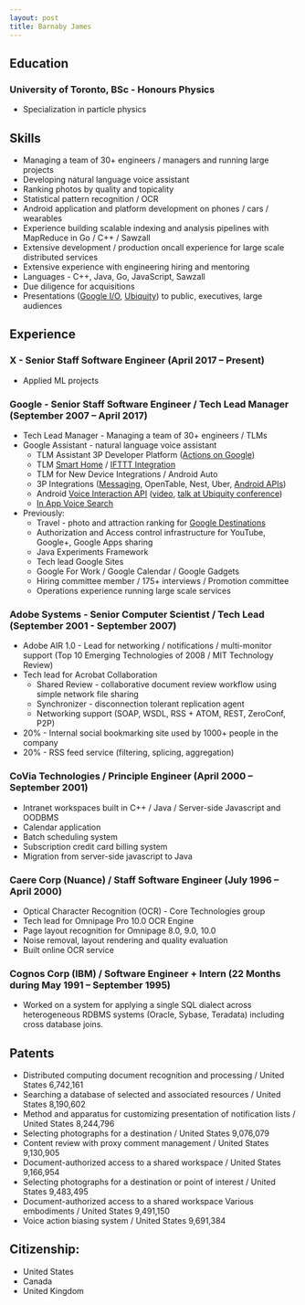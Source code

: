 ```yaml
---
layout: post
title: Barnaby James
---
```


## Education

### University of Toronto, BSc - Honours Physics
* Specialization in particle physics


## Skills
* Managing a team of 30+ engineers / managers and running large projects
* Developing natural language voice assistant
* Ranking photos by quality and topicality
* Statistical pattern recognition / OCR
* Android application and platform development on phones / cars / wearables
* Experience building scalable indexing and analysis pipelines with MapReduce in Go / C++ / Sawzall
* Extensive development / production oncall experience for large scale distributed services
* Extensive experience with engineering hiring and mentoring
* Languages - C++, Java, Go, JavaScript, Sawzall
* Due diligence for acquisitions
* Presentations ([Google I/O](https://www.youtube.com/watch?v=OW1A4XFRuyc), [Ubiquity](https://www.youtube.com/watch?v=mgudsc-Z468)) to public, executives, large audiences


## Experience

### X - Senior Staff Software Engineer (April 2017 – Present)
* Applied ML projects

### Google - Senior Staff Software Engineer / Tech Lead Manager (September 2007 – April 2017)

* Tech Lead Manager - Managing a team of 30+ engineers / TLMs
* Google Assistant - natural language voice assistant
    * TLM Assistant 3P Developer Platform ([Actions on Google](https://developers.google.com/actions/))
    * TLM [Smart Home](https://madeby.google.com/home/features/#?filters=entertainment,answers,manage,plan,fun,home&feature=control-your-home9) / [IFTTT Integration](https://ifttt.com/google_assistant)
    * TLM for New Device Integrations / Android Auto
    * 3P Integrations ([Messaging](https://www.engadget.com/2015/07/28/android-voice-commands-for-messaging-apps/), OpenTable, Nest, Uber, [Android APIs](https://developers.google.com/voice-actions/system/))
    * Android [Voice Interaction API](https://developers.google.com/voice-actions/interaction/) ([video](https://www.youtube.com/watch?v=OW1A4XFRuyc), [talk at Ubiquity conference](https://www.youtube.com/watch?v=mgudsc-Z468))
    * [In App Voice Search](http://android-developers.blogspot.com/2014/10/the-fastest-route-between-voice-search.html)
* Previously:
    * Travel - photo and attraction ranking for [Google Destinations](https://www.google.com/destination/compare?q=usa+destinations&espv=2&biw=1436&bih=803&site=search&output=search&dest_mid=/m/09c7w0&sa=X&ved=0ahUKEwj8oeah59HPAhUW12MKHXXeB7YQ6tEBCCsoBTAA)
    * Authorization and Access control infrastructure for YouTube, Google+, Google Apps sharing
    * Java Experiments Framework
    * Tech lead Google Sites
    * Google For Work / Google Calendar / Google Gadgets
    * Hiring committee member / 175+ interviews / Promotion committee
    * Operations experience running large scale services

### Adobe Systems - Senior Computer Scientist / Tech Lead (September 2001 - September 2007)

* Adobe AIR 1.0 - Lead for networking / notifications / multi-monitor support (Top 10 Emerging Technologies of 2008 / MIT Technology Review)
* Tech lead for Acrobat Collaboration
  * Shared Review - collaborative document review workflow using simple network file sharing
  * Synchronizer - disconnection tolerant replication agent
  * Networking support (SOAP, WSDL, RSS + ATOM, REST, ZeroConf, P2P)
* 20% - Internal social bookmarking site used by 1000+ people in the company
* 20% - RSS feed service (filtering, splicing, aggregation)

### CoVia Technologies / Principle Engineer (April 2000 – September 2001)

* Intranet workspaces built in C++ / Java / Server-side Javascript and OODBMS
* Calendar application
* Batch scheduling system
* Subscription credit card billing system
* Migration from server-side javascript to Java

### Caere Corp (Nuance) / Staff Software Engineer (July 1996 – April 2000)

* Optical Character Recognition (OCR) - Core Technologies group
* Tech lead for Omnipage Pro 10.0 OCR Engine
* Page layout recognition for Omnipage 8.0, 9.0, 10.0
* Noise removal, layout rendering and quality evaluation
* Built online OCR service

### Cognos Corp (IBM) / Software Engineer + Intern (22 Months during May 1991 – September 1995)

* Worked on a system for applying a single SQL dialect across heterogeneous RDBMS systems (Oracle, Sybase, Teradata) including cross database joins.

## Patents

* Distributed computing document recognition and processing / United States 6,742,161
* Searching a database of selected and associated resources / United States 8,190,602
* Method and apparatus for customizing presentation of notification lists / United States 8,244,796
* Selecting photographs for a destination / United States 9,076,079
* Content review with proxy comment management / United States 9,130,905
* Document-authorized access to a shared workspace / United States 9,166,954
* Selecting photographs for a destination or point of interest / United States 9,483,495
* Document-authorized access to a shared workspace Various embodiments / United States 9,491,150
* Voice action biasing system / United States 9,691,384

## Citizenship:
* United States
* Canada
* United Kingdom
